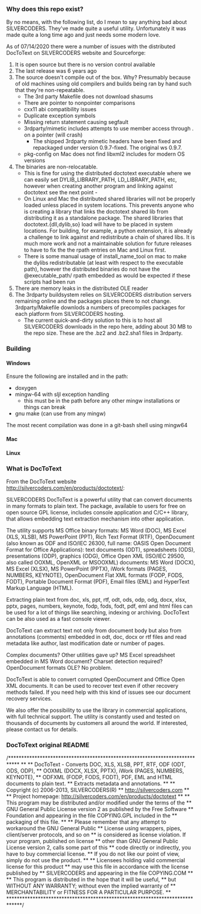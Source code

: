 ### Why does this repo exist?
By no means, with the following list, do I mean to say anything bad about SILVERCODERS. They've made quite a useful utility. Unfortunately it was made quite a long time ago and just needs some modern love.

As of 07/14/2020 there were a number of issues with the distributed DocToText on SILVERCODERS website and Sourceforge:

1. It is open source but there is no version control available
2. The last release was 6 years ago
3. The source doesn't compile out of the box. Why? Presumably because of old machines using old compilers and builds being ran by hand such that they're non-repeatable.
    - The 3rd party Makefile does not download shasums
    - There are pointer to nonpointer comparisons
    - cxx11 abi compatibility issues
    - Duplicate exception symbols
    - Missing return statement causing segfault
    - 3rdparty/mimetic includes attempts to use member access through . on a pointer (will crash)
        - The shipped 3rdparty mimetic headers have been fixed and repackaged under version 0.9.7-fixed. The original ws 0.9.7.
    - pkg-config on Mac does not find libxml2 includes for modern OS versions
4. The binaries are non-relocatable. 
    - This is fine for using the distributed doctotext executable where we can easily set DYLIB_LIBRARY_PATH, LD_LIBRARY_PATH, etc, however when creating another program and linking against doctotext see the next point -
    - On Linux and Mac the distributed shared libraries will not be properly loaded unless placed in system locations. This prevents anyone who is creating a library that links the doctotext shared lib from distributing it as a standalone package. The shared libraries that doctotext.{dll,dylib,so} load will have to be placed in system locations. For building, for example, a python extension, it is already a challenge to link against and redistribute a chain of shared libs. It is much more work and not a maintainable solution for future releases to have to fix the the rpath entries on Mac and Linux first.
    - There is some manual usage of install_name_tool on mac to make the dylibs redistributable (at least with respect to the executable path), however the distributed binaries do not have the @executable_path/ rpath embedded as would be expected if these scripts had been run
5. There are memory leaks in the distributed OLE reader
6. The 3rdparty buildsystem relies on SILVERCODERS distribution servers remaining online and the packages places there to not change. 3rdparty/Makefile downlods a numbers of precompiles packages for each platform from SILVERCODERS hosting.
    - The current quick-and-dirty solution to this is to host all SILVERCODERS downloads in the repo here, adding about 30 MB to the repo size. These are the .bz2 and .bz2.sha1 files in 3rdparty.

### Building
#### Windows
Ensure the following are installed and in the path:
- doxygen
- mingw-64 with sljl exception handling
    - this must be in the path before any other mingw installations or things can break
- gnu make (can use from any mingw)

The most recent compilation was done in a git-bash shell using mingw64

#### Mac


#### Linux


### What is DocToText
From the DocToText website http://silvercoders.com/en/products/doctotext/:

SILVERCODERS DocToText is a powerful utility that can convert documents in many formats to plain text. The package, available to users for free on open source GPL license, includes console application and C/C++ library, that allows embedding text extraction mechanism into other application.

The utility supports MS Office binary formats: MS Word (DOC), MS Excel (XLS, XLSB), MS PowerPoint (PPT), Rich Text Format (RTF), OpenDocument (also known as ODF and ISO/IEC 26300, full name: OASIS Open Document Format for Office Applications): text documents (ODT), spreadsheets (ODS), presentations (ODP), graphics (ODG), Office Open XML (ISO/IEC 29500, also called OOXML, OpenXML or MSOOXML) documents: MS Word (DOCX), MS Excel (XLSX), MS PowerPoint (PPTX), iWork formats (PAGES, NUMBERS, KEYNOTE), OpenDocument Flat XML formats (FODP, FODS, FODT), Portable Document Format (PDF), Email files (EML) and HyperText Markup Language (HTML).

Extracting plain text from doc, xls, ppt, rtf, odt, ods, odp, odg, docx, xlsx, pptx, pages, numbers, keynote, fodp, fods, fodt, pdf, eml and html files can be used for a lot of things like searching, indexing or archiving. DocToText can be also used as a fast console viewer.

DocToText can extract text not only from document body but also from annotations (comments) embedded in odt, doc, docx or rtf files and read metadata like author, last modification date or number of pages.

Complex documents? Other utilities gave up? MS Excel spreadsheet embedded in MS Word document? Charset detection required? OpenDocument formats OLE? No problem.

DocToText is able to convert corrupted OpenDocument and Office Open XML documents. It can be used to recover text even if other recovery methods failed. If you need help with this kind of issues see our document recovery services.

We also offer the possibility to use the library in commercial applications, with full technical support. The utility is constantly used and tested on thousands of documents by customers all around the world. If interested, please contact us for details.

### DocToText original README
/****************************************************************************
**
** DocToText - Converts DOC, XLS, XLSB, PPT, RTF, ODF (ODT, ODS, ODP),
**             OOXML (DOCX, XLSX, PPTX), iWork (PAGES, NUMBERS, KEYNOTE),
**             ODFXML (FODP, FODS, FODT), PDF, EML and HTML documents to plain text.
**             Extracts metadata and annotations. 
**
** Copyright (c) 2006-2013, SILVERCODERS(R)
** http://silvercoders.com
**
** Project homepage: http://silvercoders.com/en/products/doctotext
**
** This program may be distributed and/or modified under the terms of the
** GNU General Public License version 2 as published by the Free Software
** Foundation and appearing in the file COPYING.GPL included in the
** packaging of this file.
**
** Please remember that any attempt to workaround the GNU General Public
** License using wrappers, pipes, client/server protocols, and so on
** is considered as license violation. If your program, published on license
** other than GNU General Public License version 2, calls some part of this
** code directly or indirectly, you have to buy commercial license.
** If you do not like our point of view, simply do not use the product.
**
** Licensees holding valid commercial license for this product
** may use this file in accordance with the license published by
** SILVERCODERS and appearing in the file COPYING.COM
**
** This program is distributed in the hope that it will be useful,
** but WITHOUT ANY WARRANTY; without even the implied warranty of
** MERCHANTABILITY or FITNESS FOR A PARTICULAR PURPOSE.
**
*****************************************************************************/
